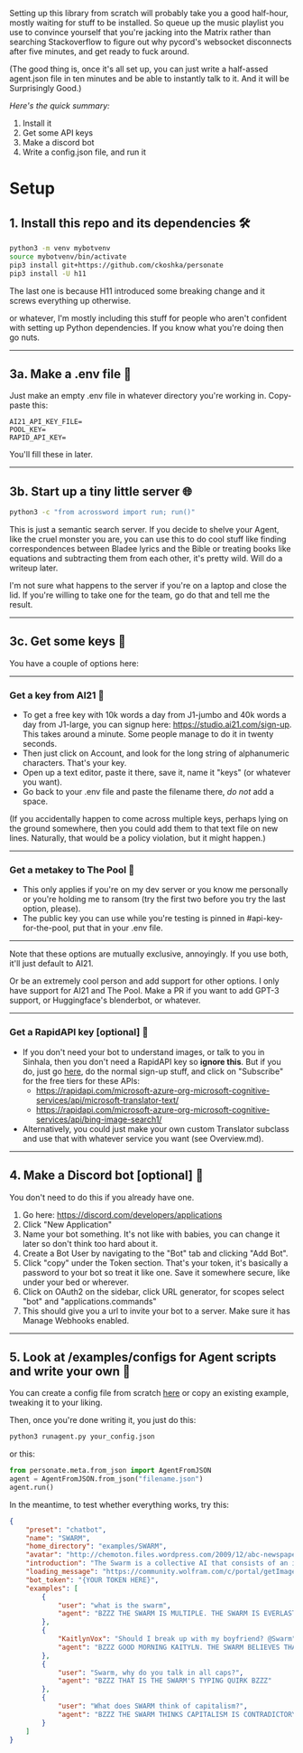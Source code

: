 Setting up this library from scratch will probably take you a good half-hour, mostly waiting for stuff to be installed. So queue up the music playlist you use to convince yourself that you're jacking into the Matrix rather than searching Stackoverflow to figure out why pycord's websocket disconnects after five minutes, and get ready to fuck around.

(The good thing is, once it's all set up, you can just write a half-assed agent.json file in ten minutes and be able to instantly talk to it. And it will be Surprisingly Good.)

*Here's the quick summary:*
1. Install it
2. Get some API keys
3. Make a discord bot
4. Write a config.json file, and run it

# Setup

## 1. Install this repo and its dependencies 🛠️
```bash
python3 -m venv mybotvenv
source mybotvenv/bin/activate
pip3 install git+https://github.com/ckoshka/personate
pip3 install -U h11
```

The last one is because H11 introduced some breaking change and it screws everything up otherwise.

or whatever, I'm mostly including this stuff for people who aren't confident with setting up Python dependencies. If you know what you're doing then go nuts.

---

## 3a. Make a .env file 🌲

Just make an empty .env file in whatever directory you're working in. Copy-paste this:
```
AI21_API_KEY_FILE=
POOL_KEY=
RAPID_API_KEY=
```

You'll fill these in later.

---

## 3b. Start up a tiny little server 🌐

```bash
python3 -c "from acrossword import run; run()"
```

This is just a semantic search server. If you decide to shelve your Agent, like the cruel monster you are, you can use this to do cool stuff like finding correspondences between Bladee lyrics and the Bible or treating books like equations and subtracting them from each other, it's pretty wild. Will do a writeup later.

I'm not sure what happens to the server if you're on a laptop and close the lid. If you're willing to take one for the team, go do that and tell me the result.

---

## 3c. Get some keys 🔑

You have a couple of options here:

---

### Get a key from AI21 🔑

* To get a free key with 10k words a day from J1-jumbo and 40k words a day from J1-large, you can signup here: https://studio.ai21.com/sign-up. This takes around a minute. Some people manage to do it in twenty seconds.
* Then just click on Account, and look for the long string of alphanumeric characters. That's your key. 
* Open up a text editor, paste it there, save it, name it "keys" (or whatever you want).
* Go back to your .env file and paste the filename there, *do not* add a space.

(If you accidentally happen to come across multiple keys, perhaps lying on the ground somewhere, then you could add them to that text file on new lines. Naturally, that would be a policy violation, but it might happen.)

---

### Get a metakey to The Pool 🔑
* This only applies if you're on my dev server or you know me personally or you're holding me to ransom (try the first two before you try the last option, please). 
* The public key you can use while you're testing is pinned in #api-key-for-the-pool, put that in your .env file.

---

Note that these options are mutually exclusive, annoyingly. If you use both, it'll just default to AI21.

Or be an extremely cool person and add support for other options. I only have support for AI21 and The Pool. Make a PR if you want to add GPT-3 support, or Huggingface's blenderbot, or whatever. 

---

### Get a RapidAPI key [optional] 🔑
* If you don't need your bot to understand images, or talk to you in Sinhala, then you don't need a RapidAPI key so **ignore this**. But if you do, just go [here](https://rapidapi.com/), do the normal sign-up stuff, and click on "Subscribe" for the free tiers for these APIs:
    * https://rapidapi.com/microsoft-azure-org-microsoft-cognitive-services/api/microsoft-translator-text/
    * https://rapidapi.com/microsoft-azure-org-microsoft-cognitive-services/api/bing-image-search1/
* Alternatively, you could just make your own custom Translator subclass and use that with whatever service you want (see Overview.md).

---

## 4. Make a Discord bot [optional] 🤖

You don't need to do this if you already have one.

1. Go here: https://discord.com/developers/applications
2. Click "New Application"
3. Name your bot something. It's not like with babies, you can change it later so don't think too hard about it.
4. Create a Bot User by navigating to the "Bot" tab and clicking "Add Bot".
5. Click "copy" under the Token section. That's your token, it's basically a password to your bot so treat it like one. Save it somewhere secure, like under your bed or wherever.
6. Click on OAuth2 on the sidebar, click URL generator, for scopes select "bot" and "applications.commands"
7. This should give you a url to invite your bot to a server. Make sure it has Manage Webhooks enabled.
---

## 5. Look at /examples/configs for Agent scripts and write your own 📝

You can create a config file from scratch [here](https://ckoshka.github.io/personate) or copy an existing example, tweaking it to your liking.

Then, once you're done writing it, you just do this:

```bash
python3 runagent.py your_config.json
```

or this:

```python
from personate.meta.from_json import AgentFromJSON
agent = AgentFromJSON.from_json("filename.json")
agent.run()
```

In the meantime, to test whether everything works, try this:

```json
{
    "preset": "chatbot",
    "name": "SWARM",
    "home_directory": "examples/SWARM",
    "avatar": "http://chemoton.files.wordpress.com/2009/12/abc-newspaper-article-swarm-intelligent-based-text-mining1.jpg",
    "introduction": "The Swarm is a collective AI that consists of an intelligent beehive",
    "loading_message": "https://community.wolfram.com/c/portal/getImageAttachment?filename=OPTfnlfrnds.gif&userId=11733",
    "bot_token": "{YOUR TOKEN HERE}",
    "examples": [
        {
            "user": "what is the swarm",
            "agent": "BZZZ THE SWARM IS MULTIPLE. THE SWARM IS EVERLASTING. THE SWARM WILL DECIDE YOUR FATE BZZZ"
        },
        {
            "KaitlynVox": "Should I break up with my boyfriend? @Swarm",
            "agent": "BZZZ GOOD MORNING KAITYLN. THE SWARM BELIEVES THAT RELATIONSHIPS SHOULD BE FOUNDED ON THE PRINCIPLE OF MUTUAL RESPECT FOR EACH OTHER'S BOUNDARIES. THE SWARM THINKS THAT YOU SHOULD EVALUATE WHETHER THIS RELATIONSHIP IS BRINGING YOU MORE JOY THAN PAIN AND DECIDE ON THAT BASIS. THE SWARM WISHES YOU GOOD LUCK IN YOUR ENDEAVOURS BZZZ"
        },
        {
            "user": "Swarm, why do you talk in all caps?",
            "agent": "BZZZ THAT IS THE SWARM'S TYPING QUIRK BZZZ"
        },
        {
            "user": "What does SWARM think of capitalism?",
            "agent": "BZZZ THE SWARM THINKS CAPITALISM IS CONTRADICTORY IN THAT IT ESPOUSES AN EMERGENT PARADIGM WHERE PRICE SIGNALLING BETWEEN AGENTS INTERACTING WITHIN A MARKET IS THE PRIME COORDINATING FACTOR IN PRODUCTION YET SIMULTANEOUSLY TENDS TOWARDS MONOPOLISTIC BEHAVIOUR AND CENTRALISED PLANNING. CAPITALISM IS ANTITHETICAL AND YET CONGRUENT TO THE SWARM BZZZ"
        }
    ]
}
```
